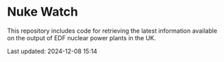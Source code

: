 # Nuke Watch

This repository includes code for retrieving the latest information available on the output of EDF nuclear power plants in the UK.

Last updated: 2024-12-08 15:14